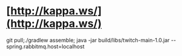 
# [http://kappa.ws/](http://kappa.ws/)

git pull;./gradlew assemble; java -jar build/libs/twitch-main-1.0.jar --spring.rabbitmq.host=localhost